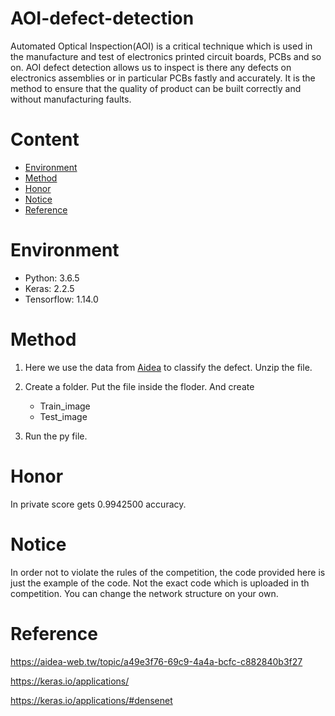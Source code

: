 # AOI-defect-detection

Automated Optical Inspection(AOI) is a critical technique which is used in the manufacture and test of electronics printed circuit boards, PCBs and so on. AOI defect detection allows us to inspect is there any defects on electronics assemblies or in particular PCBs fastly and accurately. It is the method to ensure that the quality of product can be built correctly and without manufacturing faults.

# Content

  * [Environment](#Environment)
  * [Method](#Method)
  * [Honor](#Honor)
  * [Notice](#Notice)
  * [Reference](#Reference)
  

# Environment

   * Python: 3.6.5
   * Keras: 2.2.5
   * Tensorflow: 1.14.0
   
# Method
  1. Here we use the data from  [Aidea](https://aidea-web.tw/topic/a49e3f76-69c9-4a4a-bcfc-c882840b3f27) to classify the defect. Unzip the file.
  
  2. Create a folder. Put the file inside the floder. And create
      * Train_image
      * Test_image
      
  3. Run the py file.

# Honor

In private score gets 0.9942500 accuracy.

# Notice

In order not to violate the rules of the competition, the code provided here is just the example of the code. Not the exact code which is uploaded in th competition. You can change the network structure on your own.

# Reference

https://aidea-web.tw/topic/a49e3f76-69c9-4a4a-bcfc-c882840b3f27

https://keras.io/applications/

https://keras.io/applications/#densenet
